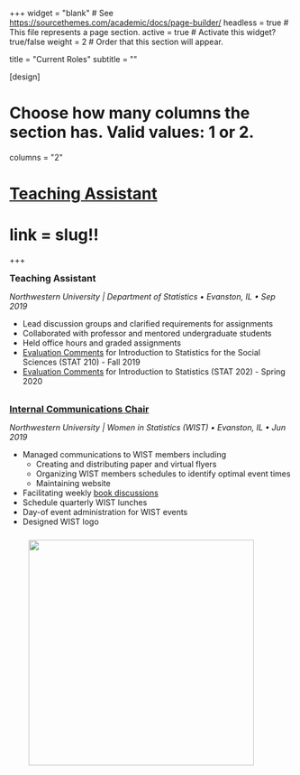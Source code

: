 +++
widget = "blank"  # See https://sourcethemes.com/academic/docs/page-builder/
headless = true  # This file represents a page section.
active = true  # Activate this widget? true/false
weight = 2  # Order that this section will appear.

title = "Current Roles"
subtitle = ""

[design]
  # Choose how many columns the section has. Valid values: 1 or 2.
  columns = "2"

# <a href="current/teaching-assistant"> Teaching Assistant </a> 
# link = slug!! 
+++


<h3 
style="
margin:0px 0px 0px 0px;
padding: 0px 0px 0px 0px;
">
Teaching Assistant 
</h3> 



*Northwestern University | Department of Statistics • Evanston, IL • Sep 2019*  
- Lead discussion groups and clarified requirements for assignments 
- Collaborated with professor and mentored undergraduate students
- Held office hours and graded assignments  
- [Evaluation Comments](current/CTEC-STAT210-Fall2019.pdf) for Introduction to Statistics for the Social Sciences (STAT 210) - Fall 2019 
- [Evaluation Comments](current/CTEC-STAT202-Spring2020.pdf) for Introduction to Statistics (STAT 202) - Spring 2020
<!-- image and files for home page should be in the static folder -->

<br>


<h3 
style="
margin:0px 0px 0px 0px;
padding: 0px 0px 0px 0px;
">
<a href="experience/NU-WIST"> Internal Communications Chair </a> 
</h3> 

*Northwestern University | Women in Statistics (WIST) • Evanston, IL • Jun 2019*  
<ul>
<li>Managed communications to WIST members including
    <ul>
      <li> Creating and distributing paper and virtual flyers  
      <li> Organizing WIST members schedules to identify optimal event times
      <li> Maintaining website  
    </ul>
<li> Facilitating weekly <a href="https://mareichler.github.io/WISTDiscussion/" target = "_blank">  book discussions </a> 
<li>Schedule quarterly WIST lunches
<li>	Day-of event administration for WIST events 
<li> Designed WIST logo 
<p>
 <img alt = '' width='400' src='current/WIST-logo.png'  style="margin: 10px 10px 10px 10px;"/>
 </p> 
<!-- image and files for home page should be in the static folder -->
</ul> 
